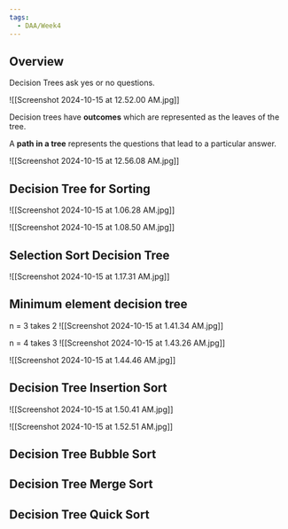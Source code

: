 ```yaml
---
tags:
  - DAA/Week4
---
```

## Overview

Decision Trees ask yes or no questions.

![[Screenshot 2024-10-15 at 12.52.00 AM.jpg]]

Decision trees have **outcomes** which are represented as the leaves of the tree.

A **path in a tree** represents the questions that lead to a particular answer.

![[Screenshot 2024-10-15 at 12.56.08 AM.jpg]]

## Decision Tree for Sorting

![[Screenshot 2024-10-15 at 1.06.28 AM.jpg]]

![[Screenshot 2024-10-15 at 1.08.50 AM.jpg]]

## Selection Sort Decision Tree

![[Screenshot 2024-10-15 at 1.17.31 AM.jpg]]
## Minimum element decision tree

n = 3 takes 2
![[Screenshot 2024-10-15 at 1.41.34 AM.jpg]]

n = 4 takes 3
![[Screenshot 2024-10-15 at 1.43.26 AM.jpg]]

![[Screenshot 2024-10-15 at 1.44.46 AM.jpg]]

## Decision Tree Insertion Sort

![[Screenshot 2024-10-15 at 1.50.41 AM.jpg]]

![[Screenshot 2024-10-15 at 1.52.51 AM.jpg]]

## Decision Tree Bubble Sort

## Decision Tree Merge Sort

## Decision Tree Quick Sort



